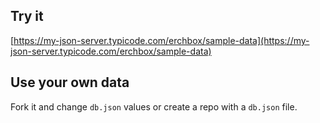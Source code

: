 ## Try it

[https://my-json-server.typicode.com/erchbox/sample-data](https://my-json-server.typicode.com/erchbox/sample-data)

## Use your own data

Fork it and change `db.json` values or create a repo with a `db.json` file.
